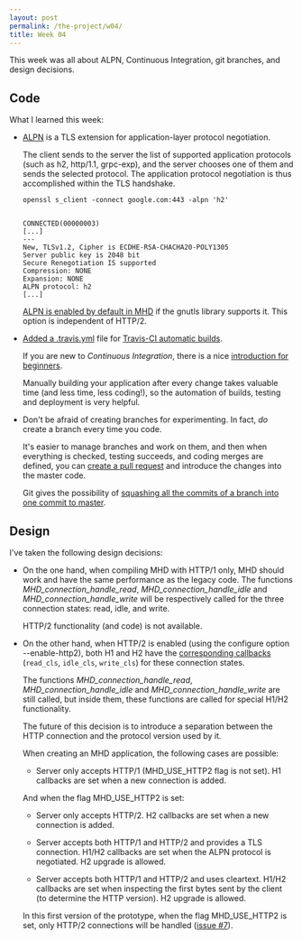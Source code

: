 ```yaml
---
layout: post
permalink: /the-project/w04/
title: Week 04
---
```


This week was all about ALPN, Continuous Integration, git branches, and
design decisions.

## Code

What I learned this week:

  - [ALPN](https://tools.ietf.org/rfc/rfc7301.txt) is a TLS extension for
    application-layer protocol negotiation.

    The client sends to the server the list of supported application protocols
    (such as h2, http/1.1, grpc-exp), and the server chooses one of them and
    sends the selected protocol. The application protocol negotiation is thus
    accomplished within the TLS handshake.

    ~~~~~
    openssl s_client -connect google.com:443 -alpn 'h2'


    CONNECTED(00000003)
    [...]
    ---
    New, TLSv1.2, Cipher is ECDHE-RSA-CHACHA20-POLY1305
    Server public key is 2048 bit
    Secure Renegotiation IS supported
    Compression: NONE
    Expansion: NONE
    ALPN protocol: h2
    [...]
    ~~~~~

    [ALPN is enabled by default in MHD](https://github.com/maru/libmicrohttpd-http2/commit/5f8292f42bf62bd340a4f7351527fa530fcd33e1)
    if the gnutls library supports it. This option is independent of HTTP/2.

  - [Added a .travis.yml](https://github.com/maru/libmicrohttpd-http2/commit/944970d08e70a225e54aec6b755b6b63d6626767)
    file for [Travis-CI automatic builds](https://travis-ci.org/maru/libmicrohttpd-http2/).

    If you are new to _Continuous Integration_, there is a nice
    [introduction for beginners](https://docs.travis-ci.com/user/for-beginners).

    Manually building your application after every change takes valuable time
    (and less time, less coding!), so the automation of builds, testing and
    deployment is very helpful.

  - Don't be afraid of creating branches for experimenting. In fact, _do_ create
    a branch every time you code.

    It's easier to manage branches and work on
    them, and then when everything is checked, testing succeeds, and coding merges
    are defined, you can [create a pull request](https://github.com/maru/libmicrohttpd-http2/pull/3)
    and introduce the changes into the master code.

    Git gives the possibility of [squashing all the commits of a branch into one
    commit to master](https://gist.github.com/patik/b8a9dc5cd356f9f6f980).

## Design

I've taken the following design decisions:

  * On the one hand, when compiling MHD with HTTP/1 only, MHD should work and
    have the same performance as the legacy code.
    The functions *MHD_connection_handle_read*, *MHD_connection_handle_idle* and *MHD_connection_handle_write*
    will be respectively called for the three connection states: read, idle, and write.

    HTTP/2 functionality (and code) is not available.

  * On the other hand, when HTTP/2 is enabled (using the configure option
    --enable-http2), both H1 and H2 have the
    [corresponding callbacks](https://github.com/maru/libmicrohttpd-http2/pull/7)
    (`read_cls`, `idle_cls`, `write_cls`) for these connection states.

    The functions *MHD_connection_handle_read*, *MHD_connection_handle_idle*
    and *MHD_connection_handle_write* are still called, but inside them,
    these functions are called for special H1/H2 functionality.

    The future of this decision is to introduce a separation between the
    HTTP connection and the protocol version used by it.

    When creating an MHD application, the following cases are possible:

    - Server only accepts HTTP/1 (MHD_USE_HTTP2 flag is not set).
      H1 callbacks are set when a new connection is added.

    And when the flag MHD_USE_HTTP2 is set:

    - Server only accepts HTTP/2.
      H2 callbacks are set when a new connection is added.

    - Server accepts both HTTP/1 and HTTP/2 and provides a TLS connection.
      H1/H2 callbacks are set when the ALPN protocol is negotiated.
      H2 upgrade is allowed.

    - Server accepts both HTTP/1 and HTTP/2 and uses cleartext.
      H1/H2 callbacks are set when inspecting the first bytes sent by the client
      (to determine the HTTP version).
      H2 upgrade is allowed.

    In this first version of the prototype, when the flag MHD_USE_HTTP2 is set,
    only HTTP/2 connections will be handled
    ([issue #7](https://github.com/maru/libmicrohttpd-http2/issues/7)).
